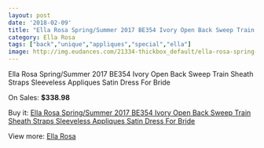 ```yaml
---
layout: post
date: '2018-02-09'
title: "Ella Rosa Spring/Summer 2017 BE354 Ivory Open Back Sweep Train Sheath Straps Sleeveless Appliques Satin Dress For Bride"
category: Ella Rosa
tags: ["back","unique","appliques","special","ella"]
image: http://img.eudances.com/21334-thickbox_default/ella-rosa-spring-summer-2017-be354-ivory-open-back-sweep-train-sheath-straps-sleeveless-appliques-satin-dress-for-bride.jpg
---
```

Ella Rosa Spring/Summer 2017 BE354 Ivory Open Back Sweep Train Sheath Straps Sleeveless Appliques Satin Dress For Bride

On Sales: **$338.98**
<a href="https://www.eudances.com/en/ella-rosa/6507-ella-rosa-spring-summer-2017-be354-ivory-open-back-sweep-train-sheath-straps-sleeveless-appliques-satin-dress-for-bride.html"><amp-img layout="responsive" width="600" height="600" src="//img.eudances.com/21334-thickbox_default/ella-rosa-spring-summer-2017-be354-ivory-open-back-sweep-train-sheath-straps-sleeveless-appliques-satin-dress-for-bride.jpg" alt="Ella Rosa Spring/Summer 2017 BE354 Ivory Open Back Sweep Train Sheath Straps Sleeveless Appliques Satin Dress For Bride 0" /></a>
<a href="https://www.eudances.com/en/ella-rosa/6507-ella-rosa-spring-summer-2017-be354-ivory-open-back-sweep-train-sheath-straps-sleeveless-appliques-satin-dress-for-bride.html"><amp-img layout="responsive" width="600" height="600" src="//img.eudances.com/21339-thickbox_default/ella-rosa-spring-summer-2017-be354-ivory-open-back-sweep-train-sheath-straps-sleeveless-appliques-satin-dress-for-bride.jpg" alt="Ella Rosa Spring/Summer 2017 BE354 Ivory Open Back Sweep Train Sheath Straps Sleeveless Appliques Satin Dress For Bride 1" /></a>
<a href="https://www.eudances.com/en/ella-rosa/6507-ella-rosa-spring-summer-2017-be354-ivory-open-back-sweep-train-sheath-straps-sleeveless-appliques-satin-dress-for-bride.html"><amp-img layout="responsive" width="600" height="600" src="//img.eudances.com/21338-thickbox_default/ella-rosa-spring-summer-2017-be354-ivory-open-back-sweep-train-sheath-straps-sleeveless-appliques-satin-dress-for-bride.jpg" alt="Ella Rosa Spring/Summer 2017 BE354 Ivory Open Back Sweep Train Sheath Straps Sleeveless Appliques Satin Dress For Bride 2" /></a>
<a href="https://www.eudances.com/en/ella-rosa/6507-ella-rosa-spring-summer-2017-be354-ivory-open-back-sweep-train-sheath-straps-sleeveless-appliques-satin-dress-for-bride.html"><amp-img layout="responsive" width="600" height="600" src="//img.eudances.com/21337-thickbox_default/ella-rosa-spring-summer-2017-be354-ivory-open-back-sweep-train-sheath-straps-sleeveless-appliques-satin-dress-for-bride.jpg" alt="Ella Rosa Spring/Summer 2017 BE354 Ivory Open Back Sweep Train Sheath Straps Sleeveless Appliques Satin Dress For Bride 3" /></a>
<a href="https://www.eudances.com/en/ella-rosa/6507-ella-rosa-spring-summer-2017-be354-ivory-open-back-sweep-train-sheath-straps-sleeveless-appliques-satin-dress-for-bride.html"><amp-img layout="responsive" width="600" height="600" src="//img.eudances.com/21336-thickbox_default/ella-rosa-spring-summer-2017-be354-ivory-open-back-sweep-train-sheath-straps-sleeveless-appliques-satin-dress-for-bride.jpg" alt="Ella Rosa Spring/Summer 2017 BE354 Ivory Open Back Sweep Train Sheath Straps Sleeveless Appliques Satin Dress For Bride 4" /></a>
<a href="https://www.eudances.com/en/ella-rosa/6507-ella-rosa-spring-summer-2017-be354-ivory-open-back-sweep-train-sheath-straps-sleeveless-appliques-satin-dress-for-bride.html"><amp-img layout="responsive" width="600" height="600" src="//img.eudances.com/21335-thickbox_default/ella-rosa-spring-summer-2017-be354-ivory-open-back-sweep-train-sheath-straps-sleeveless-appliques-satin-dress-for-bride.jpg" alt="Ella Rosa Spring/Summer 2017 BE354 Ivory Open Back Sweep Train Sheath Straps Sleeveless Appliques Satin Dress For Bride 5" /></a>

Buy it: [Ella Rosa Spring/Summer 2017 BE354 Ivory Open Back Sweep Train Sheath Straps Sleeveless Appliques Satin Dress For Bride](https://www.eudances.com/en/ella-rosa/6507-ella-rosa-spring-summer-2017-be354-ivory-open-back-sweep-train-sheath-straps-sleeveless-appliques-satin-dress-for-bride.html "Ella Rosa Spring/Summer 2017 BE354 Ivory Open Back Sweep Train Sheath Straps Sleeveless Appliques Satin Dress For Bride")

View more: [Ella Rosa](https://www.eudances.com/en/102-ella-rosa "Ella Rosa")